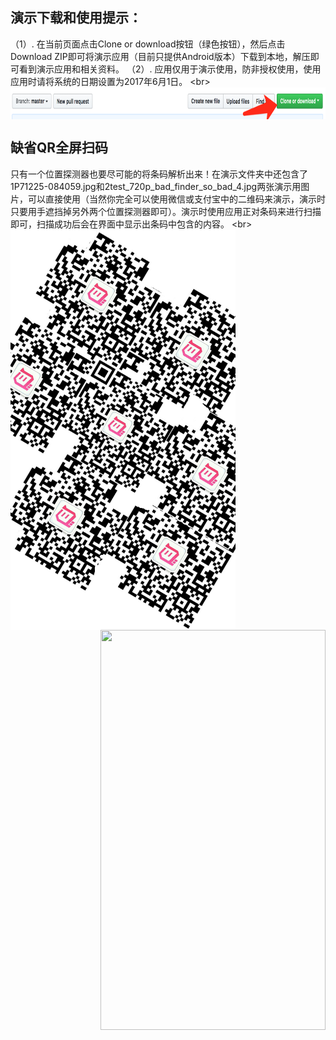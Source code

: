 
## 演示下载和使用提示：
（1）. 在当前页面点击Clone or download按钮（绿色按钮），然后点击Download ZIP即可将演示应用（目前只提供Android版本）下载到本地，解压即可看到演示应用和相关资料。
（2）. 应用仅用于演示使用，防非授权使用，使用应用时请将系统的日期设置为2017年6月1日。
\<br>
<img width=843px height=51px align="center" src="https://github.com/OoliccoO/scan-barcode-demo/blob/master/demo/724B467B-0B37-4BCA-8A14-1AA5EA303425.png"/>

## 缺省QR全屏扫码
只有一个位置探测器也要尽可能的将条码解析出来！在演示文件夹中还包含了1P71225-084059.jpg和2test_720p_bad_finder_so_bad_4.jpg两张演示用图片，可以直接使用（当然你完全可以使用微信或支付宝中的二维码来演示，演示时只要用手遮挡掉另外两个位置探测器即可）。演示时使用应用正对条码来进行扫描即可，扫描成功后会在界面中显示出条码中包含的内容。
\<br>
<img width=360px height=640px align="left" src="https://github.com/OoliccoO/scan-barcode-demo/blob/master/demo/2test_720p_bad_finder_so_bad_4.jpg"/>
<img width=360px height=640px align="right" src="https://github.com/OoliccoO/scan-barcode-demo/blob/master/demo/ezgif.com-video-to-gif-2.gif"/>
